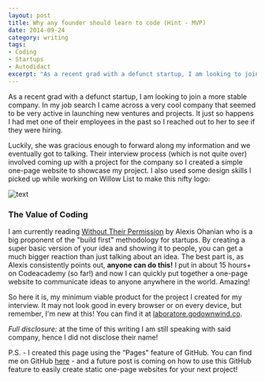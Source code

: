 ```yaml
---
layout: post
title: Why any founder should learn to code (Hint - MVP)
date: 2014-09-24
category: writing
tags:
- Coding
- Startups
- Autodidact
excerpt: "As a recent grad with a defunct startup, I am looking to join a more stable company. In my job search I came across a very cool company that seemed to be very active in launching new ventures and projects. It just so happens I had..."
---
```


As a recent grad with a defunct startup, I am looking to join a more stable company. In my job search I came across a very cool company that seemed to be very active in launching new ventures and projects. It just so happens I had met one of their employees in the past so I reached out to her to see if they were hiring.

Luckily, she was gracious enough to forward along my information and we eventually got to talking. Their interview process (which is not quite over) involved coming up with a project for the company so I created a simple one-page website to showcase my project. I also used some design skills I picked up while working on Willow List to make this nifty logo:

![text](http://postachio-images.s3-website-us-east-1.amazonaws.com/1c303cdec342ea88d68a771630c26be0.png)

### The Value of Coding

I am currently reading [Without Their Permission](http://www.amazon.com/gp/product/1455520020/ref=as_li_tl?ie=UTF8&camp=1789&creative=390957&creativeASIN=1455520020&linkCode=as2&tag=willis0d-20&linkId=4AUMJC6MB4F3OGYS) by Alexis Ohanian who is a big proponent of the "build first" methodology for startups. By creating a super basic version of your idea and showing it to people, you can get a much bigger reaction than just talking about an idea. The best part is, as Alexis consistently points out, **anyone can do this!** I put in about 15 hours+ on Codeacademy (so far!) and now I can quickly put together a one-page website to communicate ideas to anyone anywhere in the world. Amazing!

So here it is, my minimum viable product for the project I created for my interview. It may not look good in every browser or on every device, but remember, I'm new at this! You can find it at [laboratore.godownwind.co](http://laboratore.godownwind.co).

_Full disclosure:_ at the time of this writing I am still speaking with said company, hence I did not disclose their name!

P.S. - I created this page using the “Pages" feature of GitHub. You can find me on GitHub [here](http://github.com/dseeman) - and a future post is coming on how to use this GitHub feature to easily create static one-page websites for your next project!
